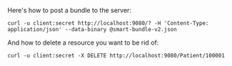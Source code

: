 Here's how to post a bundle to the server:

```
curl -u client:secret http://localhost:9080/? -H 'Content-Type: application/json' --data-binary @smart-bundle-v2.json
```

And how to delete a resource you want to be rid of:

```
curl -u client:secret -X DELETE http://localhost:9080/Patient/100001
```
